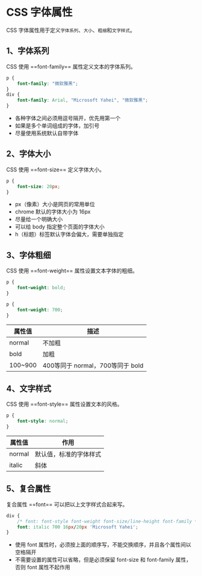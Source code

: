 # CSS 字体属性

CSS 字体属性用于定义`字体系列`、`大小`、`粗细`和`文字样式`。

## 1、字体系列

CSS 使用 ==font-family== 属性定义文本的字体系列。

```css
p {
    font-family: "微软雅黑";
}
div {
    font-family: Arial, "Microsoft Yahei", "微软雅黑";
}
```

- 各种字体之间必须用逗号隔开，优先用第一个
- 如果是多个单词组成的字体，加引号
- 尽量使用系统默认自带字体

## 2、字体大小

CSS 使用 ==font-size== 定义字体大小。

```css
p {
    font-size: 20px;
}
```

- px（像素）大小是网页的常用单位
- chrome 默认的字体大小为 16px
- 尽量给一个明确大小
- 可以给 body 指定整个页面的字体大小
- h（标题）标签默认字体会偏大，需要单独指定

## 3、字体粗细

CSS 使用 ==font-weight== 属性设置文本字体的粗细。

```css
p {
    font-weight: bold;
}
```

```css
p {
    font-weight: 700;
}
```

| 属性值  | 描述                             |
| ------- | -------------------------------- |
| normal  | 不加粗                           |
| bold    | 加粗                             |
| 100~900 | 400等同于 normal，700等同于 bold |

## 4、文字样式

CSS 使用 ==font-style== 属性设置文本的风格。

```css
p {
    font-style: normal;
}
```

| 属性值 | 作用                   |
| ------ | ---------------------- |
| normal | 默认值，标准的字体样式 |
| italic | 斜体                   |

## 5、复合属性

复合属性 ==font== 可以把以上文字样式合起来写。

```css
div {
    /* font: font-style font-weight font-size/line-height font-family */
    font: italic 700 16px/20px 'Microsoft Yahei';
}
```

- 使用 font 属性时，必须按上面的顺序写，不能交换顺序，并且各个属性间以空格隔开
- 不需要设置的属性可以省略，但是必须保留 font-size 和 font-family 属性，否则 font 属性不起作用


